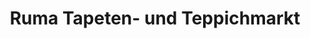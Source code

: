 ---
title: "Ruma Tapeten- und Teppichmarkt"
url: /papenburg/ruma-tapeten-und-teppichmarkt/
shop: Baumarkt
---